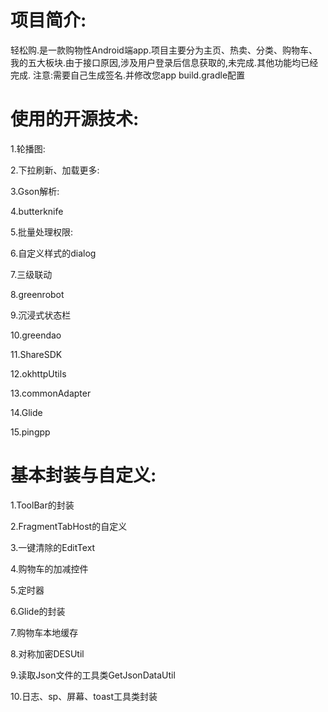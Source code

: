 项目简介:
====

轻松购.是一款购物性Android端app.项目主要分为主页、热卖、分类、购物车、我的五大板块.由于接口原因,涉及用户登录后信息获取的,未完成.其他功能均已经完成.
注意:需要自己生成签名.并修改您app build.gradle配置

使用的开源技术:
====

1.轮播图:

2.下拉刷新、加载更多:

3.Gson解析:

4.butterknife

5.批量处理权限:

6.自定义样式的dialog

7.三级联动

8.greenrobot

9.沉浸式状态栏

10.greendao

11.ShareSDK

12.okhttpUtils

13.commonAdapter

14.Glide

15.pingpp


基本封装与自定义:
====

1.ToolBar的封装

2.FragmentTabHost的自定义

3.一键清除的EditText

4.购物车的加减控件

5.定时器

6.Glide的封装

7.购物车本地缓存

8.对称加密DESUtil

9.读取Json文件的工具类GetJsonDataUtil

10.日志、sp、屏幕、toast工具类封装


